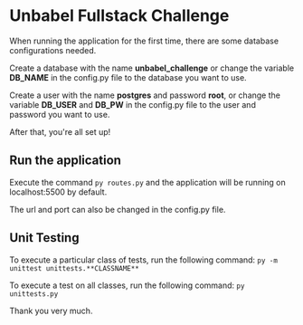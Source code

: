 # Unbabel Fullstack Challenge

When running the application for the first time, there are some database configurations needed.

Create a database with the name **unbabel_challenge** or change the variable **DB_NAME**
in the config.py file to the database you want to use.

Create a user with the name **postgres** and password **root**, or change the variable **DB_USER**
and **DB_PW** in the config.py file to the user and password you want to use.

After that, you're all set up!

## Run the application
Execute the command `py routes.py` and the application will be running on localhost:5500 by default.

The url and port can also be changed in the config.py file.

## Unit Testing

To execute a particular class of tests, run the following command:
`py -m unittest unittests.**CLASSNAME**`

To execute a test on all classes, run the following command:
`py unittests.py`

Thank you very much.
